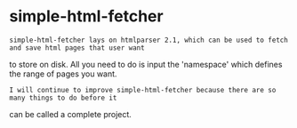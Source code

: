 simple-html-fetcher
===================
    simple-html-fetcher lays on htmlparser 2.1, which can be used to fetch and save html pages that user want 
  to store on disk. All you need to do is input the 'namespace' which defines the range of pages you want.
  
    I will continue to improve simple-html-fetcher because there are so many things to do before it 
  can be called a complete project.
  

